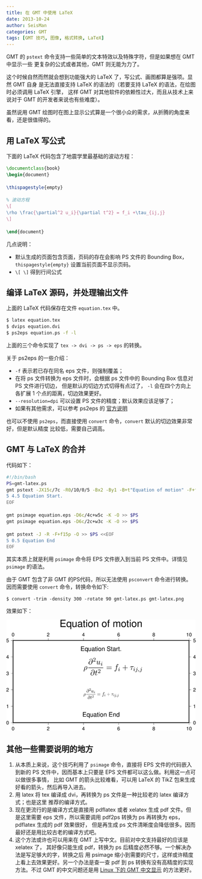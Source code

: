 ```yaml
---
title: 在 GMT 中使用 LaTeX
date: 2013-10-24
author: SeisMan
categories: GMT
tags: [GMT 技巧, 图像, 格式转换, LaTeX]
---
```


GMT 的 `pstext` 命令支持一些简单的文本特效以及特殊字符，但是如果想在 GMT 中显示一些
更复杂的公式或者其他，GMT 则无能为力了。

这个时候自然而然就会想到功能强大的 LaTeX 了，写公式、画图都算是强项。显然 GMT 自身
是无法直接支持 LaTeX 的语法的（若要支持 LaTeX 的语法，在绘图时必须调用 LaTeX 引擎，
这样 GMT 对其他软件的依赖性过大，而且从技术上来说对于 GMT 的开发者来说也有些难度）。

虽然说用 GMT 绘图时在图上显示公式算是一个很小众的需求，从折腾的角度来看，还是很值得的。

<!--more-->

## 用 LaTeX 写公式

下面的 LaTeX 代码包含了地震学里最基础的波动方程：

``` latex
\documentclass{book}
\begin{document}

\thispagestyle{empty}

% 波动方程
\[
\rho \frac{\partial^2 u_i}{\partial t^2} = f_i +\tau_{ij,j}
\]

\end{document}
```

几点说明：

-   默认生成的页面包含页面，页码的存在会影响 PS 文件的 Bounding Box， `thispagestyle{empty}` 设置当前页面不显示页码。
-   `\[ \]` 得到行间公式

## 编译 LaTeX 源码，并处理输出文件

上面的 LaTeX 代码保存在文件 `equation.tex` 中。

``` bash
$ latex equation.tex
$ dvips equation.dvi
$ ps2eps equation.ps -f -l
```

上面的三个命令实现了 `tex -> dvi -> ps -> eps` 的转换。

关于 ps2eps 的一些介绍：

- `-f` 表示若已存在同名 eps 文件，则强制覆盖；
- 在将 ps 文件转换为 eps 文件时，会根据 ps 文件中的 Bounding Box 信息对 PS 文件进行切边，
  但是默认的切边方式切得有点过了， `-l` 会在四个方向上各扩展 1 个点的距离，切边效果更好。
- `--resolution=dpi` 可以设置 PS 文件的精度；默认效果应该足够了；
- 如果有其他需求，可以参考 ps2eps 的 [官方说明](http://www.tm.uka.de/~bless/ps2eps)

也可以不使用 `ps2eps`，而直接使用 `convert` 命令，`convert` 默认的切边效果非常好，但是默认精度
比较低，需要自己调高。

## GMT 与 LaTeX 的合并

代码如下：

``` bash
#!/bin/bash
PS=gmt-latex.ps
gmt pstext -JX15c/7c -R0/10/0/5 -Bx2 -By1 -B+t"Equation of motion" -F+f15p -K > $PS <<EOF
5 4.5 Equation Start.
EOF

gmt psimage equation.eps -D6c/4c+w5c -K -O >> $PS
gmt psimage equation.eps -D6c/2c+w3c -K -O >> $PS

gmt pstext -J -R -F+f15p -O >> $PS <<EOF
5 0.5 Equation End
EOF
```

其实本质上就是利用 `psimage` 命令将 EPS 文件嵌入到当前 PS 文件中。详情见 `psimage` 的语法。

由于 GMT 包含了非 GMT 的PS代码，所以无法使用 `psconvert` 命令进行转换。因而需要使用
`convert` 命令，转换命令如下:

    $ convert -trim -density 300 -rotate 90 gmt-latex.ps gmt-latex.png

效果如下：

![](/images/2013102401.png)

## 其他一些需要说明的地方

1.  从本质上来说，这个技巧利用了 `psimage` 命令，直接将 EPS 文件的代码嵌入到新的 PS
    文件中，因而基本上只要是 EPS 文件都可以这么做。利用这一点可以做很多事情，
    比如 GMT 的箭头比较难看，可以用 LaTeX 的 TikZ 包来生成好看的箭头，然后再导入进去。
2.  用 latex 将 tex 编译成 dvi，再转换为 ps 文件是一种比较老的 latex 编译方式；也是这里
    推荐的编译方式。
3.  现在更流行的是编译方式是直接用 pdflatex 或者 xelatex 生成 pdf 文件。但是这里需要
    eps 文件，所以需要调用 pdf2ps 转换为 ps 再转换为 eps，pdflatex 生成的 pdf 效果很好，
    但是再生成 ps 文件清晰度会降低很多。因而最好还是用比较古老的编译方式吧。
4.  这个方法或许也可以用来在 GMT 上写中文。目前对中文支持最好的应该是 xelatex 了，
    其好像只能生成 pdf，转换为 ps 后精度必然不够。一个解决办法是写足够大的字，转换之后
    用 psimage 缩小到需要的尺寸，这样或许精度上看上去效果更好。另一个办法是查一查 pdf
    到 ps 转换有没有高精度的实现方法。不过 GMT 的中文问题还是用 [Linux 下的 GMT 中文显示](/gmt-chinese-under-linux.html) 的方法更好。
